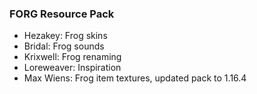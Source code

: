 ### FORG Resource Pack

* Hezakey: Frog skins
* Bridal: Frog sounds
* Krixwell: Frog renaming
* Loreweaver: Inspiration
* Max Wiens: Frog item textures, updated pack to 1.16.4
